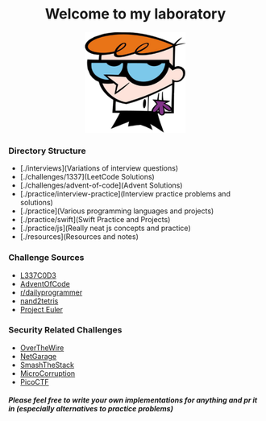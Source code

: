 <h1 align="center">Welcome to my laboratory</h1>
<p align="center">
  <img width="200" height="200" src="assets/dexter.png">
</p>

### Directory Structure

- [./interviews](Variations of interview questions)
- [./challenges/1337](LeetCode Solutions)
- [./challenges/advent-of-code](Advent Solutions)
- [./practice/interview-practice](Interview practice problems and solutions)
- [./practice](Various programming languages and projects)
- [./practice/swift](Swift Practice and Projects)
- [./practice/js](Really neat js concepts and practice)
- [./resources](Resources and notes)

### Challenge Sources

- [L337C0D3](https://leetcode.com/)
- [AdventOfCode](https://adventofcode.com)
- [r/dailyprogrammer](https://www.reddit.com/r/dailyprogrammer/)
- [nand2tetris](http://www.nand2tetris.org/)
- [Project Euler](https://projecteuler.net/)

### Security Related Challenges
- [OverTheWire](http://overthewire.org/wargames/)
- [NetGarage](https://io.netgarage.org/)
- [SmashTheStack](http://smashthestack.org/)
- [MicroCorruption](https://microcorruption.com/login)
- [PicoCTF](https://picoctf.com/get_started)

##### Please feel free to write your own implementations for anything and pr it in (especially alternatives to practice problems)
